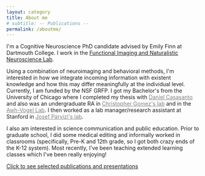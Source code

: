 ```yaml
---
layout: category
title: About me
# subtitle: -- Publications -- 
permalink: /aboutme/
---
```


<!-- How do our past experiences inform how we process new information? How do individuals reach different interpretations of the exact same experience?  -->
I'm a Cognitive Neuroscience PhD candidate advised by Emily Finn at Dartmouth College. I work in the [Functional Imaging and Naturalistic Neuroscience Lab](https://thefinnlab.github.io/research/).

Using a combination of neuroimaging and behavioral methods, I'm interested in how we integrate incoming information with existent knowledge and how this may differ meaningfully at the individual level.  Currently, I am funded by the NSF GRFP. I got my Bachelor's from the University of Chicago where I completed my thesis with <a href="http://casasanto.com/" style="color: grey">Daniel Casasanto</a> and also was an undergraduate RA in <a href="https://voices.uchicago.edu/gomezlab/" style="color: grey">Christopher Gomez's lab</a> and in the <a href="https://awhvogellab.com/" style="color: grey">Awh-Vogel Lab</a>. I then worked as a lab manager/research assistant at Stanford in <a href="https://med.stanford.edu/parvizi-lab.html" style="color: grey">Josef Parvizi's lab</a>.

I also am interested in science communication and public education. Prior to graduate school, I did some medical editing and informally worked in classrooms (specifically, Pre-K and 12th grade, so I got both crazy ends of the K-12 system). Most recently, I've been teaching extended learning classes which I've been really enjoying!

<!-- One of the questions I've been exploring is how we reach variable interpretations of the same experience - I'm interested in measuring endogenous individual variability in neural activity and its subsequent effects on behavior, and in experimentally manipulating context to understand how this variability arises "naturally".  -->


[Click to see selected publications and presentations](/publications) 
          











